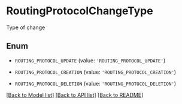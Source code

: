 # RoutingProtocolChangeType

Type of change

## Enum

* `ROUTING_PROTOCOL_UPDATE` (value: `'ROUTING_PROTOCOL_UPDATE'`)

* `ROUTING_PROTOCOL_CREATION` (value: `'ROUTING_PROTOCOL_CREATION'`)

* `ROUTING_PROTOCOL_DELETION` (value: `'ROUTING_PROTOCOL_DELETION'`)

[[Back to Model list]](../README.md#documentation-for-models) [[Back to API list]](../README.md#documentation-for-api-endpoints) [[Back to README]](../README.md)


